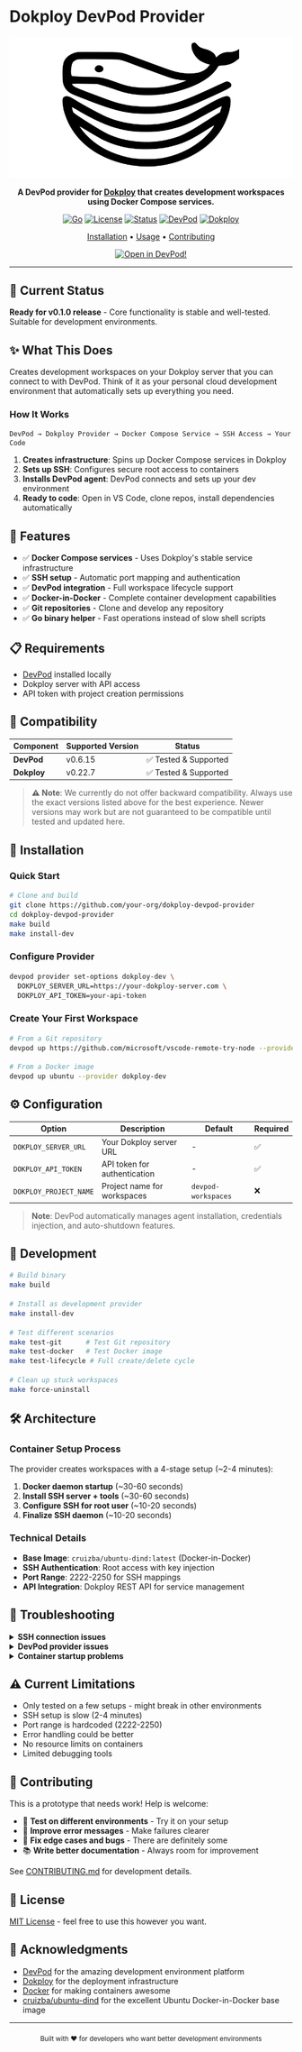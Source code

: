 # Dokploy DevPod Provider

<div align="center">

![Dokploy Logo](https://raw.githubusercontent.com/Dokploy/dokploy/refs/heads/canary/apps/dokploy/logo.png)

**A DevPod provider for [Dokploy](https://dokploy.com/) that creates development workspaces using Docker Compose services.**

[![Go](https://img.shields.io/badge/Go-1.22+-blue.svg)](https://golang.org)
[![License](https://img.shields.io/badge/license-MIT-green.svg)](LICENSE)
[![Status](https://img.shields.io/badge/status-stable-green.svg)](#current-status)
[![DevPod](https://img.shields.io/badge/DevPod-v0.6.15-blue.svg)](https://github.com/loft-sh/devpod)
[![Dokploy](https://img.shields.io/badge/Dokploy-v0.22.7-green.svg)](https://github.com/Dokploy/dokploy)

[Installation](#installation) • [Usage](#usage) • [Contributing](#contributing)

[![Open in DevPod!](https://devpod.sh/assets/open-in-devpod.svg)](https://devpod.sh/open#https://github.com/NaNomicon/dokploy-devpod-provider)

</div>

---

## 🎉 Current Status

**Ready for v0.1.0 release** - Core functionality is stable and well-tested. Suitable for development environments.

## ✨ What This Does

Creates development workspaces on your Dokploy server that you can connect to with DevPod. Think of it as your personal cloud development environment that automatically sets up everything you need.

### How It Works

```
DevPod → Dokploy Provider → Docker Compose Service → SSH Access → Your Code
```

1. **Creates infrastructure**: Spins up Docker Compose services in Dokploy
2. **Sets up SSH**: Configures secure root access to containers
3. **Installs DevPod agent**: DevPod connects and sets up your dev environment
4. **Ready to code**: Open in VS Code, clone repos, install dependencies automatically

## 🎯 Features

- ✅ **Docker Compose services** - Uses Dokploy's stable service infrastructure
- ✅ **SSH setup** - Automatic port mapping and authentication
- ✅ **DevPod integration** - Full workspace lifecycle support
- ✅ **Docker-in-Docker** - Complete container development capabilities
- ✅ **Git repositories** - Clone and develop any repository
- ✅ **Go binary helper** - Fast operations instead of slow shell scripts

## 📋 Requirements

- [DevPod](https://devpod.sh/) installed locally
- Dokploy server with API access
- API token with project creation permissions

## 🔄 Compatibility

| Component   | Supported Version | Status                |
| ----------- | ----------------- | --------------------- |
| **DevPod**  | v0.6.15           | ✅ Tested & Supported |
| **Dokploy** | v0.22.7           | ✅ Tested & Supported |

> **⚠️ Note**: We currently do not offer backward compatibility. Always use the exact versions listed above for the best experience. Newer versions may work but are not guaranteed to be compatible until tested and updated here.

## 🚀 Installation

### Quick Start

```bash
# Clone and build
git clone https://github.com/your-org/dokploy-devpod-provider
cd dokploy-devpod-provider
make build
make install-dev
```

### Configure Provider

```bash
devpod provider set-options dokploy-dev \
  DOKPLOY_SERVER_URL=https://your-dokploy-server.com \
  DOKPLOY_API_TOKEN=your-api-token
```

### Create Your First Workspace

```bash
# From a Git repository
devpod up https://github.com/microsoft/vscode-remote-try-node --provider dokploy-dev

# From a Docker image
devpod up ubuntu --provider dokploy-dev
```

## ⚙️ Configuration

| Option                 | Description                  | Default             | Required |
| ---------------------- | ---------------------------- | ------------------- | -------- |
| `DOKPLOY_SERVER_URL`   | Your Dokploy server URL      | -                   | ✅       |
| `DOKPLOY_API_TOKEN`    | API token for authentication | -                   | ✅       |
| `DOKPLOY_PROJECT_NAME` | Project name for workspaces  | `devpod-workspaces` | ❌       |

> **Note**: DevPod automatically manages agent installation, credentials injection, and auto-shutdown features.

## 🔧 Development

```bash
# Build binary
make build

# Install as development provider
make install-dev

# Test different scenarios
make test-git      # Test Git repository
make test-docker   # Test Docker image
make test-lifecycle # Full create/delete cycle

# Clean up stuck workspaces
make force-uninstall
```

## 🛠️ Architecture

### Container Setup Process

The provider creates workspaces with a 4-stage setup (~2-4 minutes):

1. **Docker daemon startup** (~30-60 seconds)
2. **Install SSH server + tools** (~30-60 seconds)
3. **Configure SSH for root user** (~10-20 seconds)
4. **Finalize SSH daemon** (~10-20 seconds)

### Technical Details

- **Base Image**: `cruizba/ubuntu-dind:latest` (Docker-in-Docker)
- **SSH Authentication**: Root access with key injection
- **Port Range**: 2222-2250 for SSH mappings
- **API Integration**: Dokploy REST API for service management

## 🐛 Troubleshooting

<details>
<summary><strong>SSH connection issues</strong></summary>

- Wait 2-4 minutes for full container setup
- Check if ports 2222-2250 are available
- Verify API token has correct permissions
</details>

<details>
<summary><strong>DevPod provider issues</strong></summary>

- Try `devpod provider delete dokploy-dev && make install-dev` to reinstall
- Check logs with `devpod up --debug`
</details>

<details>
<summary><strong>Container startup problems</strong></summary>

- Check Dokploy dashboard for service status
- Look at Docker Compose service logs in Dokploy
- Ensure Docker Swarm ports have propagated (can take 60+ seconds)
</details>

## ⚠️ Current Limitations

- Only tested on a few setups - might break in other environments
- SSH setup is slow (2-4 minutes)
- Port range is hardcoded (2222-2250)
- Error handling could be better
- No resource limits on containers
- Limited debugging tools

## 🤝 Contributing

This is a prototype that needs work! Help is welcome:

- 🧪 **Test on different environments** - Try it on your setup
- 📝 **Improve error messages** - Make failures clearer
- 🐛 **Fix edge cases and bugs** - There are definitely some
- 📚 **Write better documentation** - Always room for improvement

See [CONTRIBUTING.md](CONTRIBUTING.md) for development details.

## 📝 License

[MIT License](LICENSE) - feel free to use this however you want.

## 🙏 Acknowledgments

- [DevPod](https://devpod.sh/) for the amazing development environment platform
- [Dokploy](https://dokploy.com/) for the deployment infrastructure
- [Docker](https://docker.com/) for making containers awesome
- [cruizba/ubuntu-dind](https://hub.docker.com/r/cruizba/ubuntu-dind) for the excellent Ubuntu Docker-in-Docker base image

---

<div align="center">
<sub>Built with ❤️ for developers who want better development environments</sub>
</div>
